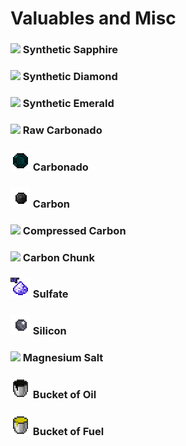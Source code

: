 # Valuables and Misc

### ![](../../../.gitbook/assets/synthetic\_sapphire.png) Synthetic Sapphire

### ![](../../../.gitbook/assets/synthetic\_diamond.png) Synthetic Diamond

### ![](../../../.gitbook/assets/synthetic\_emerald.png) Synthetic Emerald

### ![](../../../.gitbook/assets/raw\_carbon.png) Raw Carbonado

### ![](../../../.gitbook/assets/carbonado.png) Carbonado

### ![](../../../.gitbook/assets/carbon.png) Carbon

### ![](../../../.gitbook/assets/compressed\_carbon.png) Compressed Carbon

### ![](../../../.gitbook/assets/carbon\_chunk.png) Carbon Chunk

### ![](../../../.gitbook/assets/sulfate.png) Sulfate

### ![](../../../.gitbook/assets/silicon.png) Silicon

### ![](../../../.gitbook/assets/magnesium\_salt.png) Magnesium Salt

### ![](../../../.gitbook/assets/oil.png) Bucket of Oil

### ![](../../../.gitbook/assets/fuel.png) Bucket of Fuel
